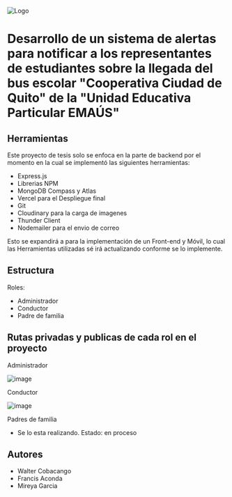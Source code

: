 ![Logo](https://ueemaus.wordpress.com/wp-content/uploads/2017/10/diapositiva1.jpg)




#  Desarrollo de un sistema de alertas para notificar a los representantes de estudiantes sobre la llegada del bus escolar "Cooperativa Ciudad de Quito" de la "Unidad Educativa Particular EMAÚS" 





## Herramientas
Este proyecto de tesis solo se enfoca en la parte de backend por el momento en la cual se implementó las siguientes herramientas:
- Express.js
- Librerias NPM
- MongoDB Compass y Atlas 
- Vercel para el Despliegue final
- Git
- Cloudinary para la carga de imagenes 
- Thunder Client 
- Nodemailer para el envio de correo

Esto se expandirá a para la implementación de un Front-end y Móvil, lo cual las Herramientas utilizadas sé irá actualizando conforme se lo implemente.

## Estructura

Roles:

- Administrador
- Conductor
- Padre de familia 

## Rutas privadas y publicas de cada rol en el proyecto 

Administrador


![image](https://github.com/user-attachments/assets/8ef98a7c-511d-4548-9431-d08a19ae5d45)




Conductor



![image](https://github.com/user-attachments/assets/666c96ca-68c0-4e4a-964a-d3fbbe6e2b5e)





Padres de familia



- Se lo esta realizando. Estado: en proceso





## Autores

- Walter Cobacango
- Francis Aconda
- Mireya Garcia
